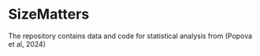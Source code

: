 # SizeMatters
The repository contains data and code for statistical analysis from (Popova et al, 2024)
